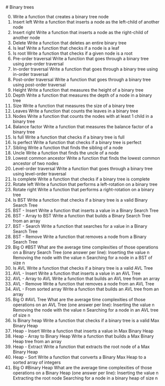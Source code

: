 # Binary trees

0. Write a function that creates a binary tree node
1. Insert left
   Write a function that inserts a node as the left-child of another node
2. Insert right
   Write a function that inserts a node as the right-child of another node
3. Delete
   Write a function that deletes an entire binary tree
4. Is leaf
   Write a function that checks if a node is a leaf
5. Is root
   Write a function that checks if a given node is a root
6. Pre-order traversal
   Write a function that goes through a binary tree using pre-order traversal
7. In-order traversal
   Write a function that goes through a binary tree using in-order traversal
8. Post-order traversal
   Write a function that goes through a binary tree using post-order traversal
9. Height
   Write a function that measures the height of a binary tree
10. Depth
    Write a function that measures the depth of a node in a binary tree
11. Size
    Write a function that measures the size of a binary tree
12. Leaves
    Write a function that counts the leaves in a binary tree
13. Nodes
    Write a function that counts the nodes with at least 1 child in a binary tree
14. Balance factor
    Write a function that measures the balance factor of a binary tree
15. Is full
    Write a function that checks if a binary tree is full
16. Is perfect
    Write a function that checks if a binary tree is perfect
17. Sibling
    Write a function that finds the sibling of a node
18. Uncle
    Write a function that finds the uncle of a node
19. Lowest common ancestor
    Write a function that finds the lowest common ancestor of two nodes
20. Level-order traversal
    Write a function that goes through a binary tree using level-order traversal
21. Is complete
    Write a function that checks if a binary tree is complete
22. Rotate left
    Write a function that performs a left-rotation on a binary tree
23. Rotate right
    Write a function that performs a right-rotation on a binary tree
24. Is BST
    Write a function that checks if a binary tree is a valid Binary Search Tree
25. BST - Insert
    Write a function that inserts a value in a Binary Search Tree
26. BST - Array to BST
    Write a function that builds a Binary Search Tree from an array
27. BST - Search
    Write a function that searches for a value in a Binary Search Tree
28. BST - Remove
    Write a function that removes a node from a Binary Search Tree
29. Big O #BST
    What are the average time complexities of those operations on a Binary Search Tree (one answer per line):
    Inserting the value n
    Removing the node with the value n
    Searching for a node in a BST of size n
30. Is AVL
    Write a function that checks if a binary tree is a valid AVL Tree
31. AVL - Insert
    Write a function that inserts a value in an AVL Tree
32. AVL - Array to AVL
    Write a function that builds an AVL tree from an array
33. AVL - Remove
    Write a function that removes a node from an AVL Tree
34. AVL - From sorted array
    Write a function that builds an AVL tree from an array
35. Big O #AVL Tree
    What are the average time complexities of those operations on an AVL Tree (one answer per line):
    Inserting the value n
    Removing the node with the value n
    Searching for a node in an AVL tree of size n
36. Is Binary heap
    Write a function that checks if a binary tree is a valid Max Binary Heap
37. Heap - Insert
    Write a function that inserts a value in Max Binary Heap
38. Heap - Array to Binary Heap
    Write a function that builds a Max Binary Heap tree from an array
39. Heap - Extract
    Write a function that extracts the root node of a Max Binary Heap
40. Heap - Sort
    Write a function that converts a Binary Max Heap to a sorted array of integers
41. Big O #Binary Heap
    What are the average time complexities of those operations on a Binary Heap (one answer per line):
    Inserting the value n
    Extracting the root node
    Searching for a node in a binary heap of size n
